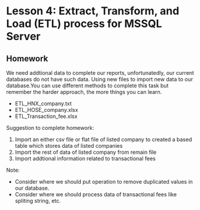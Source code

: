 # Lesson 4:  Extract, Transform, and Load (ETL) process for MSSQL Server

## Homework
We need addtional data to complete our reports, unfortunatedly, our current databases do not have such data. Using new files to import new data to our database.You can use different methods to complete this task but remember the harder approach, the more things you can learn.
- ETL_HNX_company.txt
- ETL_HOSE_company.xlsx
- ETL_Transaction_fee.xlsx

Suggestion to complete homework:<br>
1) Import an either csv file or flat file of listed company to created a based table which stores data of listed companies
2) Import the rest of data of listed company from remain file
3) Import addtional information related to transactional fees

Note:<br>
- Consider where we should put operation to remove duplicated values in our database.
- Consider where we should process data of transactional fees like spliting string, etc.
